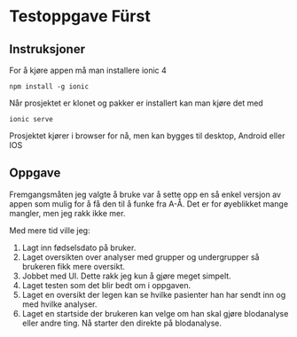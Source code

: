 # Testoppgave Fürst

## Instruksjoner
For å kjøre appen må man installere ionic 4

``npm install -g ionic``

Når prosjektet er klonet og pakker er installert kan man kjøre det med

``ionic serve``

Prosjektet kjører i browser for nå, men kan bygges til desktop, Android eller IOS

## Oppgave
Fremgangsmåten jeg valgte å bruke var å sette opp en så enkel versjon av appen som mulig for å få den til å funke fra A-Å. Det er for øyeblikket mange mangler, men jeg rakk ikke mer. 

Med mere tid ville jeg:
1. Lagt inn fødselsdato på bruker.
1. Laget oversikten over analyser med grupper og undergrupper så brukeren fikk mere oversikt.
1. Jobbet med UI. Dette rakk jeg kun å gjøre meget simpelt. 
1. Laget testen som det blir bedt om i oppgaven.
1. Laget en oversikt der legen kan se hvilke pasienter han har sendt inn og med hvilke analyser.
1. Laget en startside der brukeren kan velge om han skal gjøre blodanalyse eller andre ting. Nå starter den direkte på blodanalyse.
